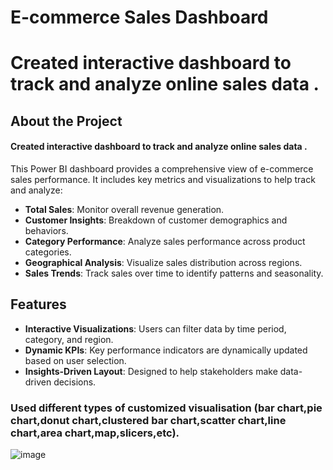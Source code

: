 # E-commerce Sales Dashboard
# Created interactive dashboard to track and analyze online sales data .
## About the Project
#### Created interactive dashboard to track and analyze online sales data .
This Power BI dashboard provides a comprehensive view of e-commerce sales performance. It includes key metrics and visualizations to help track and analyze:

- **Total Sales**: Monitor overall revenue generation.
- **Customer Insights**: Breakdown of customer demographics and behaviors.
- **Category Performance**: Analyze sales performance across product categories.
- **Geographical Analysis**: Visualize sales distribution across regions.
- **Sales Trends**: Track sales over time to identify patterns and seasonality.

## Features

- **Interactive Visualizations**: Users can filter data by time period, category, and region.
- **Dynamic KPIs**: Key performance indicators are dynamically updated based on user selection.
- **Insights-Driven Layout**: Designed to help stakeholders make data-driven decisions.
### Used different types of customized visualisation (bar chart,pie chart,donut chart,clustered bar chart,scatter chart,line chart,area chart,map,slicers,etc).
![image](https://github.com/user-attachments/assets/aebdf4b9-b8e5-4302-85fa-cf1205fffc3c)



